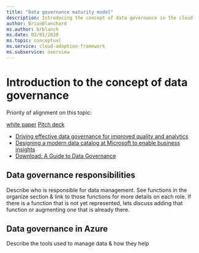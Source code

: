 ```yaml
---
title: "Data governance maturity model"
description: Introducing the concept of data governance in the cloud
author: BrianBlanchard
ms.author: brblanch
ms.date: 02/01/2020
ms.topic: conceptual
ms.service: cloud-adoption-framework
ms.subservice: overview
---
```


# Introduction to the concept of data governance

Priority of alignment on this topic:

[white paper](https://gearup.microsoft.com/checklists/analytics?tab=net-new-analytics-workloads&selectedassetcontainerid=b24a3a9d-03bd-4c55-a0de-4451b7a52b1e)
[Pitch deck](https://gearup.microsoft.com/checklists/analytics?tab=net-new-analytics-workloads&selectedassetcontainerid=067ac04c-d6e4-4613-a064-744b6fd510db)

* [Driving effective data governance for improved quality and analytics](https://www.microsoft.com/itshowcase/driving-effective-data-governance-for-improved-quality-and-analytics)
* [Designing a modern data catalog at Microsoft to enable business insights](https://www.microsoft.com/itshowcase/designing-a-modern-data-catalog-at-microsoft-to-enable-business-insights)
* [Download: A Guide to Data Governance](https://query.prod.cms.rt.microsoft.com/cms/api/am/binary/RE4GEtu)


## Data governance responsibilities

Describe who is responsible for data management. See functions in the organize section & link to those functions for more details on each role. If there is a function that is not yet represented, lets discuss adding that function or augmenting one that is already there.

## Data governance in Azure

Describe the tools used to manage data & how they help
